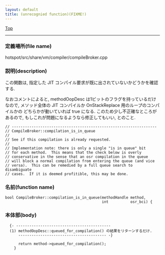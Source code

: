 ```yaml
---
layout: default
title: (unrecognied function)(FIXME!)
---
```

[Top](../index.html)

--- 
### 定義場所(file name)
hotspot/src/share/vm/compiler/compileBroker.cpp
### 説明(description)
この関数は, 指定した JIT コンパイル要求が既に出されていないかどうかを確認する.

なおコメントによると, methodOopDesc は1ビットのフラグを持っているだけなので, 
メソッド全体の JIT コンパイルか OnStackReplace 用のループのコンパイルかの
どちらかが動いていれば true になる.
このため少し不正確なところがあるので, もしこれが問題になるようなら修正してもいい, とのこと.

```
// ------------------------------------------------------------------
// CompileBroker::compilation_is_in_queue
//
// See if this compilation is already requested.
//
// Implementation note: there is only a single "is in queue" bit
// for each method.  This means that the check below is overly
// conservative in the sense that an osr compilation in the queue
// will block a normal compilation from entering the queue (and vice
// versa).  This can be remedied by a full queue search to disambiguate
// cases.  If it is deemed profitible, this may be done.
```

### 名前(function name)
```
bool CompileBroker::compilation_is_in_queue(methodHandle method,
                                            int          osr_bci) {
```

### 本体部(body)
```
  {- -------------------------------------------
  (1) methodOopDesc::queued_for_compilation() の結果をリターンするだけ.
      ---------------------------------------- -}

	  return method->queued_for_compilation();
	}
	
```


